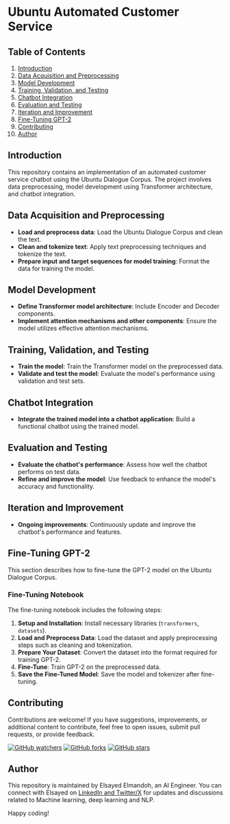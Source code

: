 # Ubuntu Automated Customer Service

## Table of Contents
1. [Introduction](#introduction)
2. [Data Acquisition and Preprocessing](#data-acquisition-and-preprocessing)
3. [Model Development](#model-development)
4. [Training, Validation, and Testing](#training-validation-and-testing)
5. [Chatbot Integration](#chatbot-integration)
6. [Evaluation and Testing](#evaluation-and-testing)
7. [Iteration and Improvement](#iteration-and-improvement)
8. [Fine-Tuning GPT-2](#fine-tuning-gpt-2)
9. [Contributing](#contributing)
10. [Author](#author)

## Introduction
This repository contains an implementation of an automated customer service chatbot using the Ubuntu Dialogue Corpus. The project involves data preprocessing, model development using Transformer architecture, and chatbot integration. 

## Data Acquisition and Preprocessing
- **Load and preprocess data**: Load the Ubuntu Dialogue Corpus and clean the text.
- **Clean and tokenize text**: Apply text preprocessing techniques and tokenize the text.
- **Prepare input and target sequences for model training**: Format the data for training the model.

## Model Development
- **Define Transformer model architecture**: Include Encoder and Decoder components.
- **Implement attention mechanisms and other components**: Ensure the model utilizes effective attention mechanisms.

## Training, Validation, and Testing
- **Train the model**: Train the Transformer model on the preprocessed data.
- **Validate and test the model**: Evaluate the model's performance using validation and test sets.

## Chatbot Integration
- **Integrate the trained model into a chatbot application**: Build a functional chatbot using the trained model.

## Evaluation and Testing
- **Evaluate the chatbot's performance**: Assess how well the chatbot performs on test data.
- **Refine and improve the model**: Use feedback to enhance the model's accuracy and functionality.

## Iteration and Improvement
- **Ongoing improvements**: Continuously update and improve the chatbot's performance and features.

## Fine-Tuning GPT-2

This section describes how to fine-tune the GPT-2 model on the Ubuntu Dialogue Corpus.

### Fine-Tuning Notebook

The fine-tuning notebook includes the following steps:

1. **Setup and Installation**: Install necessary libraries (`transformers`, `datasets`).
2. **Load and Preprocess Data**: Load the dataset and apply preprocessing steps such as cleaning and tokenization.
3. **Prepare Your Dataset**: Convert the dataset into the format required for training GPT-2.
4. **Fine-Tune**: Train GPT-2 on the preprocessed data.
5. **Save the Fine-Tuned Model**: Save the model and tokenizer after fine-tuning.


## Contributing

Contributions are welcome! If you have suggestions, improvements, or additional content to contribute, feel free to open issues, submit pull requests, or provide feedback. 

[![GitHub watchers](https://img.shields.io/github/watchers/elsayedelmandoh/naive-bayes-LSTM-for-sentiment-analysis-NLP-widebot.svg?style=social&label=Watch)](https://GitHub.com/elsayedelmandoh/naive-bayes-LSTM-for-sentiment-analysis-NLP-widebot/watchers/?WT.mc_id=academic-105485-koreyst)
[![GitHub forks](https://img.shields.io/github/forks/elsayedelmandoh/naive-bayes-LSTM-for-sentiment-analysis-NLP-widebot.svg?style=social&label=Fork)](https://GitHub.com/elsayedelmandoh/naive-bayes-LSTM-for-sentiment-analysis-NLP-widebot/network/?WT.mc_id=academic-105485-koreyst)
[![GitHub stars](https://img.shields.io/github/stars/elsayedelmandoh/naive-bayes-LSTM-for-sentiment-analysis-NLP-widebot.svg?style=social&label=Star)](https://GitHub.com/elsayedelmandoh/naive-bayes-LSTM-for-sentiment-analysis-NLP-widebot/stargazers/?WT.mc_id=academic-105485-koreyst)

## Author

This repository is maintained by Elsayed Elmandoh, an AI Engineer. You can connect with Elsayed on [LinkedIn and Twitter/X](https://linktr.ee/elsayedelmandoh) for updates and discussions related to Machine learning, deep learning and NLP.

Happy coding!
